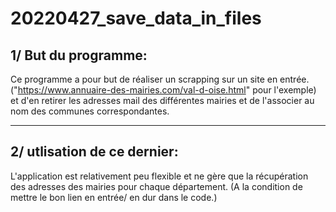 # 20220427_save_data_in_files

## 1/ But du programme:
Ce programme a pour but de réaliser un scrapping sur un site en entrée.
("https://www.annuaire-des-mairies.com/val-d-oise.html" pour l'exemple) et d'en retirer les adresses mail des différentes mairies et de l'associer au nom des communes correspondantes.


---

## 2/ utlisation de ce dernier:
L'application est relativement peu flexible et ne gère que la récupération des adresses des mairies pour chaque département. (A la condition de mettre le bon lien en entrée/ en dur dans le code.)